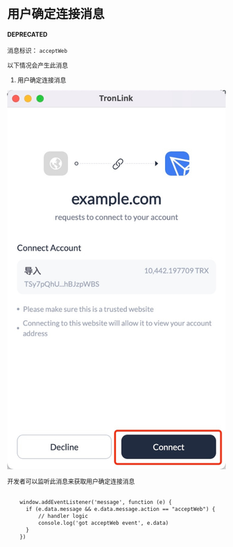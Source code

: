 # 用户确定连接消息

#### **DEPRECATED**

消息标识： `acceptWeb`

以下情况会产生此消息

  1. 用户确定连接消息

 ![image](../../../images/tronlink-wallet-extension_receive-messages-from-tronlink_messages-to-be-deprecated_user-accepts-connection_img_0.jpg)

开发者可以监听此消息来获取用户确定连接消息

```shell

    window.addEventListener('message', function (e) {
      if (e.data.message && e.data.message.action == "acceptWeb") {
          // handler logic
          console.log('got acceptWeb event', e.data)
      }
    })
```


